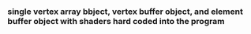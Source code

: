 ### single vertex array bbject, vertex buffer object, and element buffer object with shaders hard coded into the program
